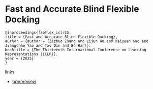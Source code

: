 # Fast and Accurate Blind Flexible Docking

```
@inproceedings{fabflex_iclr25,
title = {Fast and Accurate Blind Flexible Docking},
author = {author = {Zizhuo Zhang and Lijun Wu and Kaiyuan Gao and Jiangchao Yao and Tao Qin and Bo Han}},
booktitle = {The Thirteenth International Conference on Learning Representations (ICLR)},
year = {2025}
}
```

links
- [openreview](https://openreview.net/forum?id=iezDdA9oeB)
